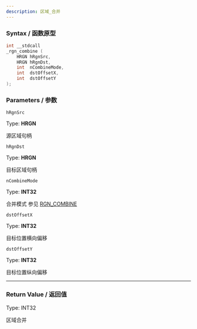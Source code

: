 ```yaml
---
description: 区域_合并
---
```


### Syntax / 函数原型

```C++
int __stdcall 
_rgn_combine (
    HRGN hRgnSrc,
    HRGN hRgnDst,
    int  nCombineMode,
    int  dstOffsetX,
    int  dstOffsetY
);
```


### Parameters / 参数

`hRgnSrc`

Type: **HRGN**

源区域句柄

`hRgnDst`

Type: **HRGN**

目标区域句柄

`nCombineMode`

Type: **INT32**

合并模式 参见 [RGN_COMBINE]()

`dstOffsetX`

Type: **INT32**

目标位置横向偏移

`dstOffsetY`

Type: **INT32**

目标位置纵向偏移

---

### Return Value / 返回值

Type: INT32

区域合并
